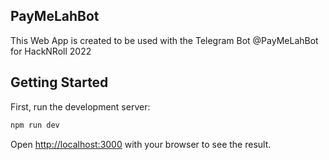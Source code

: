 ## PayMeLahBot

This Web App is created to be used with the Telegram Bot @PayMeLahBot for HackNRoll 2022

## Getting Started

First, run the development server:

```bash
npm run dev
```

Open [http://localhost:3000](http://localhost:3000) with your browser to see the result.
